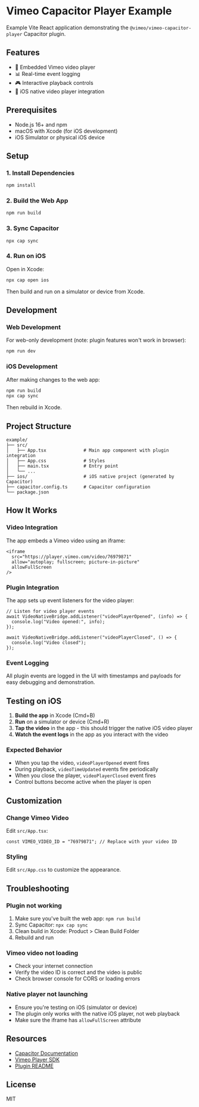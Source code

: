 # Vimeo Capacitor Player Example

Example Vite React application demonstrating the `@vimeo/vimeo-capacitor-player` Capacitor plugin.

## Features

- 🎥 Embedded Vimeo video player
- 📊 Real-time event logging
- 🎮 Interactive playback controls
- 📱 iOS native video player integration

## Prerequisites

- Node.js 16+ and npm
- macOS with Xcode (for iOS development)
- iOS Simulator or physical iOS device

## Setup

### 1. Install Dependencies

```bash
npm install
```

### 2. Build the Web App

```bash
npm run build
```

### 3. Sync Capacitor

```bash
npx cap sync
```

### 4. Run on iOS

Open in Xcode:

```bash
npx cap open ios
```

Then build and run on a simulator or device from Xcode.

## Development

### Web Development

For web-only development (note: plugin features won't work in browser):

```bash
npm run dev
```

### iOS Development

After making changes to the web app:

```bash
npm run build
npx cap sync
```

Then rebuild in Xcode.

## Project Structure

```
example/
├── src/
│   ├── App.tsx              # Main app component with plugin integration
│   ├── App.css              # Styles
│   ├── main.tsx             # Entry point
│   └── ...
├── ios/                     # iOS native project (generated by Capacitor)
├── capacitor.config.ts      # Capacitor configuration
└── package.json
```

## How It Works

### Video Integration

The app embeds a Vimeo video using an iframe:

```tsx
<iframe
  src="https://player.vimeo.com/video/76979871"
  allow="autoplay; fullscreen; picture-in-picture"
  allowFullScreen
/>
```

### Plugin Integration

The app sets up event listeners for the video player:

```tsx
// Listen for video player events
await VideoNativeBridge.addListener("videoPlayerOpened", (info) => {
  console.log("Video opened:", info);
});

await VideoNativeBridge.addListener("videoPlayerClosed", () => {
  console.log("Video closed");
});
```

### Event Logging

All plugin events are logged in the UI with timestamps and payloads for easy debugging and demonstration.

## Testing on iOS

1. **Build the app** in Xcode (Cmd+B)
2. **Run** on a simulator or device (Cmd+R)
3. **Tap the video** in the app - this should trigger the native iOS video player
4. **Watch the event logs** in the app as you interact with the video

### Expected Behavior

- When you tap the video, `videoPlayerOpened` event fires
- During playback, `videoTimeUpdated` events fire periodically
- When you close the player, `videoPlayerClosed` event fires
- Control buttons become active when the player is open

## Customization

### Change Vimeo Video

Edit `src/App.tsx`:

```tsx
const VIMEO_VIDEO_ID = "76979871"; // Replace with your video ID
```

### Styling

Edit `src/App.css` to customize the appearance.

## Troubleshooting

### Plugin not working

1. Make sure you've built the web app: `npm run build`
2. Sync Capacitor: `npx cap sync`
3. Clean build in Xcode: Product > Clean Build Folder
4. Rebuild and run

### Vimeo video not loading

- Check your internet connection
- Verify the video ID is correct and the video is public
- Check browser console for CORS or loading errors

### Native player not launching

- Ensure you're testing on iOS (simulator or device)
- The plugin only works with the native iOS player, not web playback
- Make sure the iframe has `allowFullScreen` attribute

## Resources

- [Capacitor Documentation](https://capacitorjs.com/docs)
- [Vimeo Player SDK](https://developer.vimeo.com/player/sdk)
- [Plugin README](../vimeo-capacitor-player/README.md)

## License

MIT
